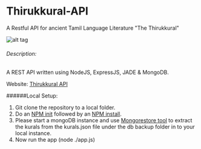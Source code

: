 # Thirukkural-API
A Restful API for ancient Tamil Language Literature "The Thirukkural"

![alt tag](https://raw.githubusercontent.com/vickys-wiki/Thirukkural-API/master/public/images/thiruvalluvar2.jpg)

###### Description:
A REST API written using NodeJS, ExpressJS, JADE & MongoDB. 

Website: [Thirukkural API](http://infinitekural.net/api)

######Local Setup:
1. Git clone the repository to a local folder.
2. Do an [NPM init](https://docs.npmjs.com/cli/init) followed by an [NPM install](https://docs.npmjs.com/cli/install).
3. Please start a mongoDB instance and use [Mongorestore tool](https://docs.mongodb.com/manual/reference/program/mongorestore/) to extract the kurals from the kurals.json file under the db backup folder in to your local instance.
4. Now run the app (node ./app.js)
 


